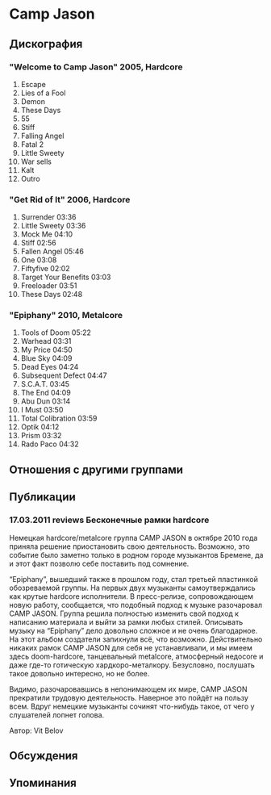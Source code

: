 # Camp Jason



## Дискография

### "Welcome to Camp Jason" 2005, Hardcore

1. Escape   
2. Lies of a Fool   
3. Demon   
4. These Days   
5. 55   
6. Stiff   
7. Falling Angel   
8. Fatal 2   
9. Little Sweety   
10. War sells   
11. Kalt   
12. Outro 

### "Get Rid of It" 2006, Hardcore

1. Surrender 03:36
2. Little Sweety 03:36  
3. Mock Me 04:10  
4. Stiff 02:56
5. Fallen Angel 05:46
6. One 03:08
7. Fiftyfive 02:02  
8. Target Your Benefits 03:03
9. Freeloader 03:51  
10. These Days 02:48 

### "Epiphany" 2010, Metalcore

1. Tools of Doom 05:22  
2. Warhead 03:31  
3. My Price 04:50  
4. Blue Sky 04:09  
5. Dead Eyes 04:24  
6. Subsequent Defect 04:47  
7. S.C.A.T. 03:45  
8. The End 04:09  
9. Abu Dun 03:14  
10. I Must 03:50  
11. Total Colibration 03:59  
12. Optik 04:12  
13. Prism 03:32  
14. Rado Paco 04:32 


## Отношения с другими группами


## Публикации

### 17.03.2011 reviews Бесконечные рамки hardcore

<P>Немецкая hardcore/metalcore группа CAMP JASON в октябре 2010 года приняла решение приостановить свою деятельность. Возможно, это событие было заметно только в родном городе музыкантов Бремене, да и этот факт позволю себе поставить под сомнение.</P>
<P>“Epiphany”, вышедший также в прошлом году, стал третьей пластинкой обозреваемой группы. На первых двух музыканты самоутверждались как крутые hardcore исполнители. В пресс-релизе, сопровождающем новую работу, сообщается, что подобный подход к музыке разочаровал CAMP JASON. Группа решила полностью изменить свой подход к написанию материала и выйти за рамки любых стилей. Описывать музыку на “Epiphany” дело довольно сложное и не очень благодарное. На этот альбом создатели запихнули всё, что возможно. Действительно никаких рамок CAMP JASON для себя не устанавливали, и мы имеем здесь doom-hardcore, танцевальный metalcore, атмосферный недоcore и даже где-то готическую хардкоро-металкору. Безусловно, послушать такое довольно интересно, но не более. </P>
<P>Видимо, разочаровавшись в непонимающем их мире, CAMP JASON прекратили трудовую деятельность. Наверное это пойдёт на пользу всем. Вдруг немецкие музыканты сочинят что-нибудь такое, от чего у слушателей лопнет голова.</P>
Автор: Vit Belov


## Обсуждения


## Упоминания

